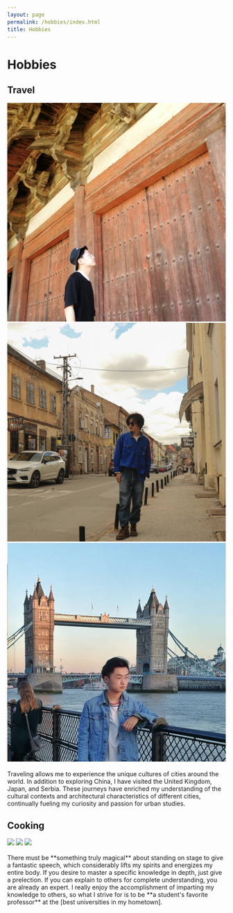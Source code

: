 ```yaml
---
layout: page
permalink: /hobbies/index.html
title: Hobbies
---
```


# Hobbies

## Travel

<div class="third">
<img src="/images/travel1.jpg">
<img src="/images/travel2.jpg">
<img src="/images/travel3.jpg">
</div>
<br>Traveling allows me to experience the unique cultures of cities around the world. In addition to exploring China, I have visited the United Kingdom, Japan, and Serbia. These journeys have enriched my understanding of the cultural contexts and architectural characteristics of different cities, continually fueling my curiosity and passion for urban studies.

## Cooking

<div class="third">
<img src="/images/prelection1.JPG">
<img src="/images/speech1.JPG">
<img src="/images/speech3.JPG">
</div>
<br>There must be **something truly magical** about standing on stage to give a fantastic speech, which considerably lifts my spirits and energizes my entire body. If you desire to master a specific knowledge in depth, just give a prelection. If you can explain to others for complete understanding, you are already an expert. I really enjoy the accomplishment of imparting my knowledge to others, so what I strive for is to be **a student's favorite professor** at the [best universities in my hometown].








